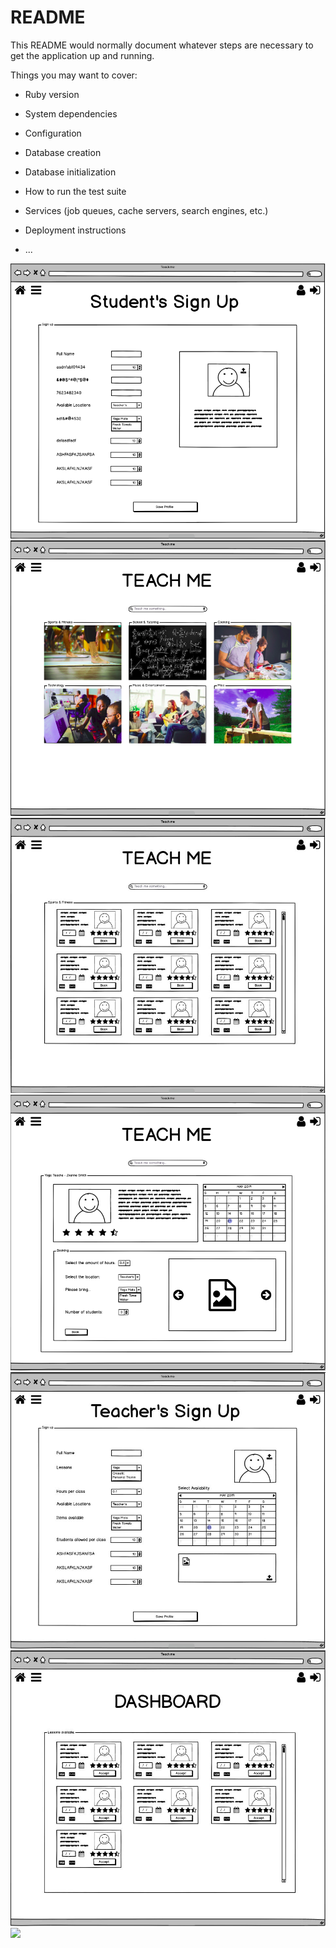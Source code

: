 # README

This README would normally document whatever steps are necessary to get the
application up and running.

Things you may want to cover:

* Ruby version

* System dependencies

* Configuration

* Database creation

* Database initialization

* How to run the test suite

* Services (job queues, cache servers, search engines, etc.)

* Deployment instructions

* ...

![](readme_assets/images/1_students_signup.jpg)
![](readme_assets/images/2_students_dashboard.jpg)
![](readme_assets/images/3_students_lessons.jpg)
![](readme_assets/images/4_students_lesson_detail.jpg)
![](readme_assets/images/5_teachers_signup.jpg)
![](readme_assets/images/6_teachers_dashboard.jpg)
![](readme_assets/images/5_teachers_calendar.jpg)
